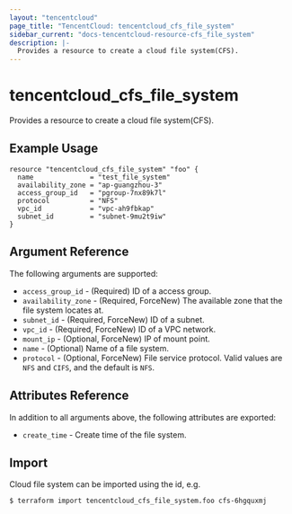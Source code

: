 ```yaml
---
layout: "tencentcloud"
page_title: "TencentCloud: tencentcloud_cfs_file_system"
sidebar_current: "docs-tencentcloud-resource-cfs_file_system"
description: |-
  Provides a resource to create a cloud file system(CFS).
---
```


# tencentcloud_cfs_file_system

Provides a resource to create a cloud file system(CFS).

## Example Usage

```hcl
resource "tencentcloud_cfs_file_system" "foo" {
  name              = "test_file_system"
  availability_zone = "ap-guangzhou-3"
  access_group_id   = "pgroup-7nx89k7l"
  protocol          = "NFS"
  vpc_id            = "vpc-ah9fbkap"
  subnet_id         = "subnet-9mu2t9iw"
}
```

## Argument Reference

The following arguments are supported:

* `access_group_id` - (Required) ID of a access group.
* `availability_zone` - (Required, ForceNew) The available zone that the file system locates at.
* `subnet_id` - (Required, ForceNew) ID of a subnet.
* `vpc_id` - (Required, ForceNew) ID of a VPC network.
* `mount_ip` - (Optional, ForceNew) IP of mount point.
* `name` - (Optional) Name of a file system.
* `protocol` - (Optional, ForceNew) File service protocol. Valid values are `NFS` and `CIFS`, and the default is `NFS`.

## Attributes Reference

In addition to all arguments above, the following attributes are exported:

* `create_time` - Create time of the file system.


## Import

Cloud file system can be imported using the id, e.g.

```
$ terraform import tencentcloud_cfs_file_system.foo cfs-6hgquxmj
```

